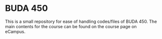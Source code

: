 # BUDA 450
This is a small repository for ease of handling codes/files of BUDA 450. The main contents for the course can be found on the course page on eCampus.
